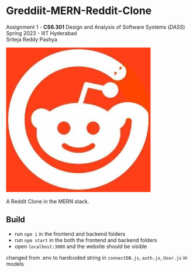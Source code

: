 # Greddiit-MERN-Reddit-Clone

Assignment 1 - **CS6.301** Design and Analysis of Software Systems (*DASS*)  
Spring 2023 - IIIT Hyderabad  
Sriteja Reddy Pashya

![Greddiit Logo](/frontend/src/images/Greddiit_Logo_1.jpg)

A Reddit Clone in the MERN stack.

## Build

- run `npm i` in the frontend and backend folders
- run `npm start` in the both the frontend and backend folders
- open `localhost:3000` and the website should be visible

changed from .env to hardcoded string in `connectDB.js`, `auth.js`, `User.js` in models
